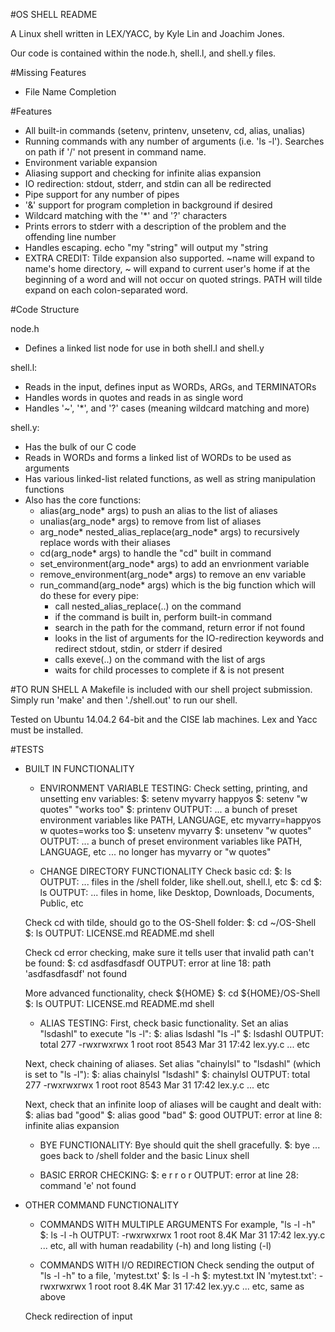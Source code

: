 #OS SHELL README

A Linux shell written in LEX/YACC, by Kyle Lin and Joachim Jones.

Our code is contained within the node.h, shell.l, and shell.y files.

#Missing Features

- File Name Completion

#Features

- All built-in commands (setenv, printenv, unsetenv, cd, alias, unalias)
- Running commands with any number of arguments (i.e. 'ls -l'). Searches on path if '/' not present in command name.
- Environment variable expansion
- Aliasing support and checking for infinite alias expansion
- IO redirection: stdout, stderr, and stdin can all be redirected
- Pipe support for any number of pipes
- '&' support for program completion in background if desired
- Wildcard matching with the '*' and '?' characters
- Prints errors to stderr with a description of the problem and the offending line number
- Handles escaping. echo "my \"string" will output my "string
- EXTRA CREDIT: Tilde expansion also supported. ~name will expand to name's home directory, ~ will expand to current user's home if at the beginning of a word and will not occur on quoted strings. PATH will tilde expand on each colon-separated word.


#Code Structure

node.h
- Defines a linked list node for use in both shell.l and shell.y

shell.l:
- Reads in the input, defines input as WORDs, ARGs, and TERMINATORs
- Handles words in quotes and reads in as single word
- Handles '~', '*', and '?' cases (meaning wildcard matching and more)

shell.y:
- Has the bulk of our C code
- Reads in WORDs and forms a linked list of WORDs to be used as arguments
- Has various linked-list related functions, as well as string manipulation functions
- Also has the core functions:
	- alias(arg_node* args) to push an alias to the list of aliases
	- unalias(arg_node* args) to remove from list of aliases
	- arg_node* nested_alias_replace(arg_node* args) to recursively replace words with their aliases
	- cd(arg_node* args) to handle the "cd" built in command
	- set_environment(arg_node* args) to add an envrionment variable
	- remove_environment(arg_node* args) to remove an env variable
	- run_command(arg_node* args) which is the big function which will do these for every pipe:
		- call nested_alias_replace(..) on the command
		- if the command is built in, perform built-in command
		- search in the path for the command, return error if not found
		- looks in the list of arguments for the IO-redirection keywords and redirect stdout, stdin, or stderr if desired
		- calls exeve(..) on the command with the list of args
		- waits for child processes to complete if & is not present


#TO RUN SHELL
A Makefile is included with our shell project submission. Simply run 'make' and then './shell.out' to run our shell.

Tested on Ubuntu 14.04.2 64-bit and the CISE lab machines. Lex and Yacc must be installed.


#TESTS

- BUILT IN FUNCTIONALITY

	- ENVIRONMENT VARIABLE TESTING:
	Check setting, printing, and unsetting env variables:
	$: setenv myvarry happyos
	$: setenv "w quotes" "works too"
	$: printenv
	OUTPUT:
		... a bunch of preset environment variables like PATH, LANGUAGE, etc
		myvarry=happyos
		w quotes=works too
	$: unsetenv myvarry
	$: unsetenv "w quotes"
	OUTPUT:
		... a bunch of preset environment variables like PATH, LANGUAGE, etc
		... no longer has myvarry or "w quotes"

	- CHANGE DIRECTORY FUNCTIONALITY
	Check basic cd:
	$: ls
	OUTPUT:
		... files in the /shell folder, like shell.out, shell.l, etc
	$: cd
	$: ls
	OUTPUT:
		... files in home, like Desktop, Downloads, Documents, Public, etc

	Check cd with tilde, should go to the OS-Shell folder:
	$: cd ~/OS-Shell
	$: ls
	OUTPUT:
		LICENSE.md README.md shell

	Check cd error checking, make sure it tells user that invalid path can't be found:
	$: cd asdfasdfasdf
	OUTPUT:
		error at line 18: path 'asdfasdfasdf' not found

	More advanced functionality, check ${HOME}
	$: cd ${HOME}/OS-Shell
	$: ls
	OUTPUT:
		LICENSE.md README.md shell

	- ALIAS TESTING:
	First, check basic functionality. Set an alias "lsdashl" to execute "ls -l":
	$: alias lsdashl "ls -l"
	$: lsdashl
	OUTPUT:
		total 277
		-rwxrwxrwx 1 root root 8543 Mar 31 17:42 lex.yy.c
		... etc

	Next, check chaining of aliases. Set alias "chainylsl" to "lsdashl" (which is set to "ls -l"):
	$: alias chainylsl "lsdashl"
	$: chainylsl
	OUTPUT:
		total 277
		-rwxrwxrwx 1 root root 8543 Mar 31 17:42 lex.y.c
		... etc

	Next, check that an infinite loop of aliases will be caught and dealt with:
	$: alias bad "good"
	$: alias good "bad"
	$: good
	OUTPUT:
		error at line 8: infinite alias expansion

	- BYE FUNCTIONALITY:
	Bye should quit the shell gracefully.
	$: bye
	... goes back to /shell folder and the basic Linux shell

	- BASIC ERROR CHECKING:
	$: e r r o r
	OUTPUT:
		error at line 28: command 'e' not found


- OTHER COMMAND FUNCTIONALITY

	- COMMANDS WITH MULTIPLE ARGUMENTS
	For example, "ls -l -h"
	$: ls -l -h
	OUTPUT:
		-rwxrwxrwx 1 root root 8.4K Mar 31 17:42 lex.yy.c
		... etc, all with human readability (-h) and long listing (-l)

	- COMMANDS WITH I/O REDIRECTION
	Check sending the output of "ls -l -h" to a file, 'mytest.txt'
	$: ls -l -h $: mytest.txt
	IN 'mytest.txt':
		-rwxrwxrwx 1 root root 8.4K Mar 31 17:42 lex.yy.c
		... etc, same as above

	Check redirection of input


